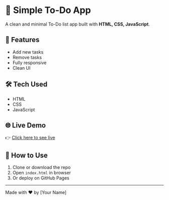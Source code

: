# 📝 Simple To-Do App

A clean and minimal To-Do list app built with **HTML, CSS, JavaScript**.

## 🚀 Features
- Add new tasks
- Remove tasks
- Fully responsive
- Clean UI

## 🛠️ Tech Used
- HTML
- CSS
- JavaScript

## 🌐 Live Demo
👉 [Click here to see live](https://your-username.github.io/todo-app)

## 📁 How to Use
1. Clone or download the repo
2. Open `index.html` in browser
3. Or deploy on GitHub Pages

---

Made with ❤️ by [Your Name]
